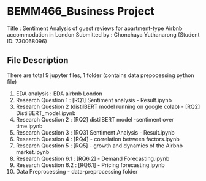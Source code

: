 # BEMM466_Business Project 

Title : Sentiment Analysis of guest reviews for apartment-type Airbnb accommodation in London 
Submitted by : Chonchaya Yuthanarong (Student ID: 730068096) 

## File Description 
There are total 9 jupyter files, 1 folder (contains data prepocessing python file)   
1. EDA analysis : EDA airbnb London
2. Research Question 1 : [RQ1] Sentiment analysis - Result.ipynb
3. Research Question 2 (distilBERT model running on google colab) - [RQ2] DistilBERT_model.ipynb
4. Research Question 2 :  [RQ2] distilBERT model -sentiment over time.ipynb
5. Research Question 3 : [RQ3] Sentiment Analysis - Result.ipynb
6. Research Question 4 : [RQ4] - correlation between factors.ipynb
7. Research Question 5 : [RQ5] - growth and dynamics of the Airbnb market.ipynb
8. Research Question 6.1 : [RQ6.2] - Demand Forecasting.ipynb
9. Research Question 6.2 : [RQ6.1] -  Pricing forecasting.ipynb
10. Data Preprocessing - data-preprocessing folder 

